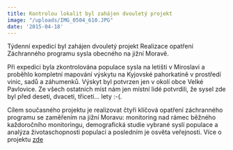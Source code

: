 ```yaml
---
title: Kontrolou lokalit byl zahájen dvouletý projekt
image: "/uploads/IMG_0504_610.JPG"
date: '2015-04-18'
---
```

Týdenní expedicí byl zahájen dvouletý projekt Realizace opatření
Záchranného programu sysla obecného na jižní Moravě.

Při expedici byla zkontrolována populace sysla na letišti v Miroslavi a
proběhlo kompletní mapování výskytu na Kyjovské pahorkatině v prostředí
vinic, sadů a záhumenků. Výskyt byl potvrzen jen v okolí obce Velké
Pavlovice. Ze všech ostatních míst nám jen místní lidé potvrdili, že
sysel zde byl před deseti, dvaceti, třiceti… lety :-(.

Cílem současného projektu je realizovat čtyři klíčová opatření
záchranného programu se zaměřením na jižní Moravu: monitoring nad rámec
běžného každoročního monitoringu, demografická studie vybrané syslí
populace a analýza životaschopnosti populací a posledním je osvěta
veřejnosti. Více o projektu [zde](o-nas/projekt)

